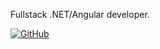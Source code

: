 Fullstack .NET/Angular developer.

  [![GitHub](https://img.shields.io/badge/GitHub-100000?style=for-the-badge&logo=github&logoColor=white)](https://github.com/petersoncabrini)